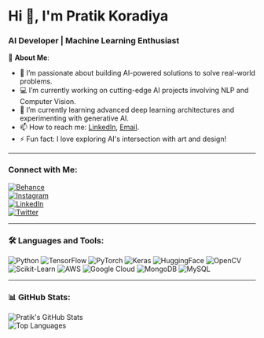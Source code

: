 # Hi 👋, I'm Pratik Koradiya  
### AI Developer | Machine Learning Enthusiast  

🌟 **About Me**:  
- 🤖 I’m passionate about building AI-powered solutions to solve real-world problems.  
- 💻 I’m currently working on cutting-edge AI projects involving NLP and Computer Vision.  
- 🌱 I’m currently learning advanced deep learning architectures and experimenting with generative AI.  
- 📫 How to reach me: [LinkedIn](https://in.linkedin.com/in/pratik-koradiya), [Email](mailto:pratikp881997@gmail.com).  
- ⚡ Fun fact: I love exploring AI's intersection with art and design!  

---

### Connect with Me:  
[![Behance](https://img.shields.io/badge/Behance-%230077B5.svg?style=for-the-badge&logo=behance&logoColor=white)](#)  
[![Instagram](https://img.shields.io/badge/Instagram-%23E4405F.svg?style=for-the-badge&logo=instagram&logoColor=white)](#)  
[![LinkedIn](https://img.shields.io/badge/LinkedIn-%230077B5.svg?style=for-the-badge&logo=linkedin&logoColor=white)](#)  
[![Twitter](https://img.shields.io/badge/Twitter-%231DA1F2.svg?style=for-the-badge&logo=twitter&logoColor=white)](#)  

---

### 🛠️ Languages and Tools:
![Python](https://img.shields.io/badge/Python-3776AB?style=flat&logo=python&logoColor=white)
![TensorFlow](https://img.shields.io/badge/TensorFlow-FF6F00?style=flat&logo=tensorflow&logoColor=white)
![PyTorch](https://img.shields.io/badge/PyTorch-EE4C2C?style=flat&logo=pytorch&logoColor=white)
![Keras](https://img.shields.io/badge/Keras-D00000?style=flat&logo=keras&logoColor=white)
![HuggingFace](https://img.shields.io/badge/HuggingFace-F9A03C?style=flat&logo=huggingface&logoColor=white)
![OpenCV](https://img.shields.io/badge/OpenCV-5C3EE8?style=flat&logo=opencv&logoColor=white)
![Scikit-Learn](https://img.shields.io/badge/Scikit--Learn-F7931E?style=flat&logo=scikit-learn&logoColor=white)
![AWS](https://img.shields.io/badge/AWS-232F3E?style=flat&logo=amazon-aws&logoColor=white)
![Google Cloud](https://img.shields.io/badge/Google_Cloud-4285F4?style=flat&logo=google-cloud&logoColor=white)
![MongoDB](https://img.shields.io/badge/MongoDB-47A248?style=flat&logo=mongodb&logoColor=white)
![MySQL](https://img.shields.io/badge/MySQL-4479A1?style=flat&logo=mysql&logoColor=white)

---

### 📊 GitHub Stats:  
![Pratik's GitHub Stats](https://github-readme-stats.vercel.app/api?username=Pratik881997&show_icons=true&theme=radical)  
![Top Languages](https://github-readme-stats.vercel.app/api/top-langs/?username=Pratik881997&layout=compact&theme=radical)  
